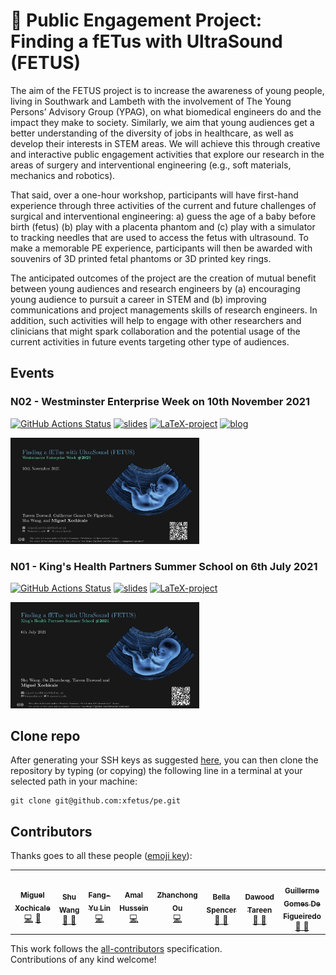 # :microscope: Public Engagement Project: Finding a fETus with UltraSound (FETUS)
The aim of the FETUS project is to increase the awareness of young people, living in Southwark and Lambeth with the involvement of The Young Persons’ Advisory Group (YPAG), on what biomedical engineers do and the impact they make to society.
Similarly, we aim that young audiences get a better understanding of the diversity of jobs in healthcare, as well as develop their interests in STEM areas. 
We will achieve this through creative and interactive public engagement activities that explore our research in the areas of surgery and interventional engineering (e.g., soft materials, mechanics and robotics).

That said, over a one-hour workshop, participants will have first-hand experience through three activities of the current and future challenges of surgical and interventional engineering: a) guess the age of a baby before birth (fetus) (b) play with a placenta phantom and (c) play with a simulator to tracking needles that are used to access the fetus with ultrasound. 
To make a memorable PE experience, participants will then be awarded with souvenirs of 3D printed fetal phantoms or 3D printed key rings.

The anticipated outcomes of the project are the creation of mutual benefit between young audiences and research engineers by (a) encouraging young audience to pursuit a career in STEM and (b) improving communications and project managements skills of research engineers. 
In addition, such activities will help to engage with other researchers and clinicians that might spark collaboration and the potential usage of the current activities in future events targeting other type of audiences.

## Events 

### N02 - Westminster Enterprise Week on 10th November 2021
[![GitHub Actions Status](https://github.com/xfetus/public-engagement-project/workflows/Compiling-TeX-Slides/badge.svg)](https://github.com/xfetus/public-engagement-project/actions) [![slides](https://img.shields.io/badge/see-slides-blue.svg)](https://github.com/xfetus/public-engagement-project/blob/pdfs/slides-wek2021.pdf) [![LaTeX-project](https://img.shields.io/badge/see-LaTeXproject-yellow.svg)](documents/slides/WEK2021) [![blog](https://img.shields.io/badge/read-blog-orange.svg)](documents/blogs/22-DEC-2021) 
<div style="width: 60%; height: 60%">

[ ![fig](documents/slides/figures/README/Screenshot-from-2021-10-20-14-56-08.png)](https://github.com/xfetus/public-engagement-project/blob/pdfs/slides-wek2021.pdf)
</div>

### N01 - King's Health Partners Summer School on 6th July 2021
[![GitHub Actions Status](https://github.com/xfetus/public-engagement-project/workflows/Compiling-TeX-Slides/badge.svg)](https://github.com/xfetus/public-engagement-project/actions) [![slides](https://img.shields.io/badge/see-slides-blue.svg)](https://github.com/ofetus/us-simulator/blob/pdfs/slides.pdf) [![LaTeX-project](https://img.shields.io/badge/see-LaTeXproject-yellow.svg)](documents/slides/KHPSS2021) 
<div style="width: 60%; height: 60%">

[ ![fig](documents/slides/figures/README/Screenshot-from-2021-07-09-02-32-26.png)](https://github.com/xfetus/public-engagement-project/blob/pdfs/slides.pdf)
</div>

## Clone repo
After generating your SSH keys as suggested [here](https://github.com/mxochicale/tools/blob/main/github/SSH.md), you can then clone the repository by typing (or copying) the following line in a terminal at your selected path in your machine:
```
git clone git@github.com:xfetus/pe.git
```

## Contributors
Thanks goes to all these people ([emoji key](https://allcontributors.org/docs/en/emoji-key)):  
<!-- ALL-CONTRIBUTORS-LIST:START - Do not remove or modify this section -->
<!-- prettier-ignore-start -->
<!-- markdownlint-disable -->

<table>
  <tr>
    <td align="center"><a href="https://github.com/mxochicale"><img src="https://avatars1.githubusercontent.com/u/11370681?v=4?s=100" width="100px;" alt=""/><br /><sub><b>Miguel Xochicale</b></sub>           </a><br /><a href="https://github.com/xfetus/public-engagement-project/commits?author=mxochicale" title="Code">💻</a> <a href="https://github.com/fepegar/torchio/commits?author=mxochicale" title="Documentation">📖</a></td>
    <td align="center"><a href="https://github.com/silver2008a2"><img src="https://avatars1.githubusercontent.com/u/59742442?v=4?s=100" width="100px;" alt=""/><br /><sub><b> Shu Wang </b></sub>        </a><br /><a href="https://github.com/xfetus/public-engagement-project/commits?author=" title="Research">  🔬 🤔  </a></td>    
    <td align="center"><a href="https://github.com/hoga85"><img src="https://avatars1.githubusercontent.com/u/26750722?v=4?s=100" width="100px;" alt=""/><br /><sub><b> Fang-Yu Lin  </b></sub>   </a><br /><a href="https://github.com/xfetus/public-engagement-project/commits?author=" title="Code">💻</a> </td>
    <td align="center"><a href="https://github.com/AmalHussein99"><img src="https://avatars1.githubusercontent.com/u/83955269?v=4?s=100" width="100px;" alt=""/><br /><sub><b>Amal Hussein </b></sub>             </a><br /><a href="https://github.com/xfetus/public-engagement-project/commits?author=AmalHussein99" title="Code">💻</a></td>
    <td align="center"><a href="https://github.com/RoyoTLH"><img src="https://avatars1.githubusercontent.com/u/52458697?v=4?s=100" width="100px;" alt=""/><br /><sub><b> Zhanchong Ou </b></sub>        </a><br /><a href="https://github.com/xfetus/public-engagement-project/commits?author=" title="Code">💻</a></td>
    <td align="center"><a href="https://twitter.com/bella9spencer"><img src="https://avatars1.githubusercontent.com/u/23114020?v=4?s=100" width="100px;" alt=""/><br /><sub><b> Bella Spencer </b></sub>        </a><br /><a href="https://github.com/xfetus/public-engagement-project/commits?author=" title="Research">  🔬 🤔  </a></td>
    <td align="center"><a href="https://github.com/tardaw"><img src="https://avatars1.githubusercontent.com/u/85352715?v=4?s=100" width="100px;" alt=""/><br /><sub><b>Dawood Tareen </b></sub>        </a><br /><a href="https://github.com/xfetus/public-engagement-project/commits?author=" title="Research">  🔬 🤔  </a></td>
    <td align="center"><a href="https://github.com/Guilherme-GDF"><img src="https://avatars1.githubusercontent.com/u/85799328?v=4?s=100" width="100px;" alt=""/><br /><sub><b>Guillerme Gomes De Figueiredo </b></sub>        </a><br /><a href="https://github.com/xfetus/public-engagement-project/commits?author=" title="3D-printing">  🔬 🤔  </a></td>
  </tr>
</table>
<!-- markdownlint-restore -->
<!-- prettier-ignore-end -->

<!-- ALL-CONTRIBUTORS-LIST:END -->

This work follows the [all-contributors](https://github.com/all-contributors/all-contributors) specification.  
Contributions of any kind welcome!
